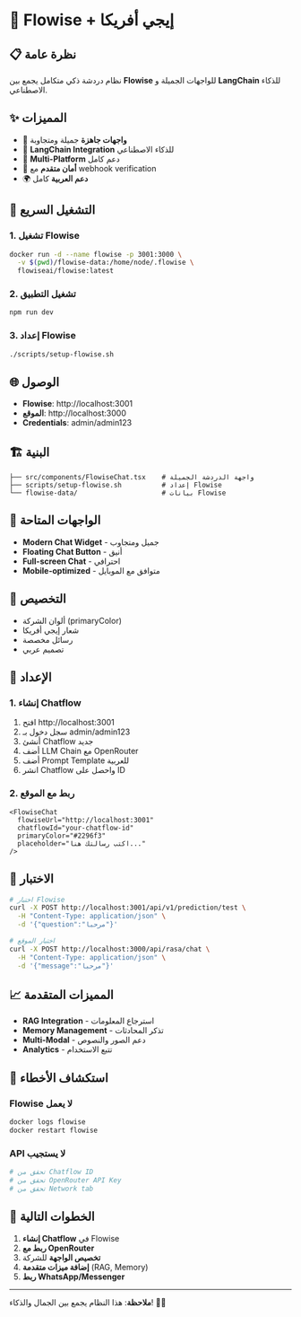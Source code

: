 # 🚀 Flowise + إيجي أفريكا

## 📋 نظرة عامة

نظام دردشة ذكي متكامل يجمع بين **Flowise** للواجهات الجميلة و **LangChain** للذكاء الاصطناعي.

## ✨ المميزات

- 🎨 **واجهات جاهزة** جميلة ومتجاوبة
- 🧠 **LangChain Integration** للذكاء الاصطناعي
- 📱 **Multi-Platform** دعم كامل
- 🔐 **أمان متقدم** مع webhook verification
- 🌍 **دعم العربية** كامل

## 🚀 التشغيل السريع

### 1. تشغيل Flowise
```bash
docker run -d --name flowise -p 3001:3000 \
  -v $(pwd)/flowise-data:/home/node/.flowise \
  flowiseai/flowise:latest
```

### 2. تشغيل التطبيق
```bash
npm run dev
```

### 3. إعداد Flowise
```bash
./scripts/setup-flowise.sh
```

## 🌐 الوصول

- **Flowise**: http://localhost:3001
- **الموقع**: http://localhost:3000
- **Credentials**: admin/admin123

## 🏗️ البنية

```
├── src/components/FlowiseChat.tsx    # واجهة الدردشة الجميلة
├── scripts/setup-flowise.sh          # إعداد Flowise
└── flowise-data/                     # بيانات Flowise
```

## 📱 الواجهات المتاحة

- **Modern Chat Widget** - جميل ومتجاوب
- **Floating Chat Button** - أنيق
- **Full-screen Chat** - احترافي
- **Mobile-optimized** - متوافق مع الموبايل

## 🎨 التخصيص

- ألوان الشركة (primaryColor)
- شعار إيجي أفريكا
- رسائل مخصصة
- تصميم عربي

## 🔧 الإعداد

### 1. إنشاء Chatflow
1. افتح http://localhost:3001
2. سجل دخول بـ admin/admin123
3. أنشئ Chatflow جديد
4. أضف LLM Chain مع OpenRouter
5. أضف Prompt Template للعربية
6. انشر Chatflow واحصل على ID

### 2. ربط مع الموقع
```tsx
<FlowiseChat 
  flowiseUrl="http://localhost:3001"
  chatflowId="your-chatflow-id"
  primaryColor="#2296f3"
  placeholder="اكتب رسالتك هنا..."
/>
```

## 🧪 الاختبار

```bash
# اختبار Flowise
curl -X POST http://localhost:3001/api/v1/prediction/test \
  -H "Content-Type: application/json" \
  -d '{"question":"مرحبا"}'

# اختبار الموقع
curl -X POST http://localhost:3000/api/rasa/chat \
  -H "Content-Type: application/json" \
  -d '{"message":"مرحبا"}'
```

## 📈 المميزات المتقدمة

- **RAG Integration** - استرجاع المعلومات
- **Memory Management** - تذكر المحادثات
- **Multi-Modal** - دعم الصور والنصوص
- **Analytics** - تتبع الاستخدام

## 🚨 استكشاف الأخطاء

### Flowise لا يعمل
```bash
docker logs flowise
docker restart flowise
```

### API لا يستجيب
```bash
# تحقق من Chatflow ID
# تحقق من OpenRouter API Key
# تحقق من Network tab
```

## 🎯 الخطوات التالية

1. **إنشاء Chatflow** في Flowise
2. **ربط مع OpenRouter** 
3. **تخصيص الواجهة** للشركة
4. **إضافة ميزات متقدمة** (RAG, Memory)
5. **ربط WhatsApp/Messenger**

---

**ملاحظة**: هذا النظام يجمع بين الجمال والذكاء! 🚀✨
